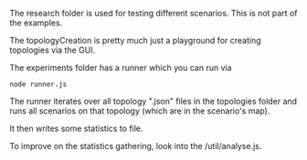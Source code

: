 The research folder is used for testing different scenarios. This is not part of the examples.

The topologyCreation is pretty much just a playground for creating topologies via the GUI.

The experiments folder has a runner which you can run via

```angular2html
node runner.js
```

The runner iterates over all topology ".json" files in the topologies folder and runs all scenarios on that topology (which are in the scenario's map).

It then writes some statistics to file.

To improve on the statistics gathering, look into the /util/analyse.js.

